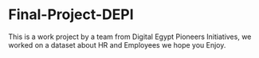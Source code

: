 # Final-Project-DEPI
This is a work project by a team from Digital Egypt Pioneers Initiatives, we worked on a dataset about HR and Employees we hope you Enjoy.
